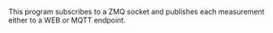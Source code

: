 This program subscribes to a ZMQ socket and
publishes each measurement either to a WEB or MQTT
endpoint.
